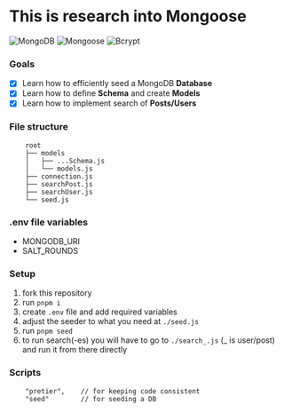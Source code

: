 # This is research into Mongoose

![MongoDB](https://img.shields.io/badge/-MongoDB-201f22?&logo=MongoDB)
![Mongoose](https://img.shields.io/badge/-Mongoose-201f22?&logo=Mongoose)
![Bcrypt](https://img.shields.io/badge/-Bcrypt-201f22?&logo=Bcrypt)

### Goals

- [x] Learn how to efficiently seed a MongoDB **Database**
- [x] Learn how to define **Schema** and create **Models**
- [x] Learn how to implement search of **Posts/Users**

### File structure

```
    root
    ├── models
    │   ├── ...Schema.js
    │   └── models.js
    ├── connection.js
    ├── searchPost.js
    ├── searchUser.js
    └── seed.js
```

### .env file variables

- MONGODB_URI
- SALT_ROUNDS

### Setup

1. fork this repository
2. run `pnpm i`
3. create `.env` file and add required variables
4. adjust the seeder to what you need at `./seed.js`
5. run `pnpm seed`
6. to run search(-es) you will have to go to `./search_.js` (\_ is user/post) and run it from there directly

### Scripts

```
    "pretier",    // for keeping code consistent
    "seed"        // for seeding a DB
```
